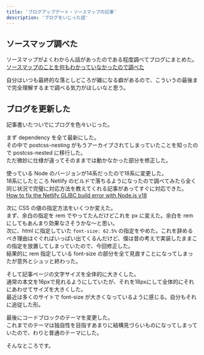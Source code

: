 ```yaml
---
title: 'ブログアップデート・ソースマップの記事'
description: 'ブログをいじった話'
---
```


## ソースマップ調べた

ソースマップがよくわからん話があったのである程度調べてブログにまとめた。  
[ソースマップのことを何もわかっていなかったので調べた](https://blog.nabeliwo.com/2022/09/source-map/)

自分はいつも最終的な落としどころが雑になる癖があるので、こういうの最後まで完全理解するまで調べる気力がほしいなと思う。

## ブログを更新した

記事書いたついでにブログを色々いじった。

まず dependency を全て最新にした。  
その中で postcss-nesting がもうアーカイブされてしまっていたことを知ったので postcss-nested に移行した。  
ただ微妙に仕様が違ってそのままでは動かなかった部分を修正した。

使っている Node のバージョンが14系だったので18系に変更した。  
18系にしたところ Netlify のビルドで落ちるようになったので調べてみたら全く同じ状況で完璧に対応方法を教えてくれる記事があってすぐに対応できた。  
[How to fix the Netlify GLIBC build error with Node.js v18](https://lavaux.lv/2022/04/26/fix-netlify-build-errors-with-node-18.html)

次に CSS の値の指定方法をいくつか変えた。  
まず、余白の指定を rem でやってたんだけどこれを px に変えた。余白を rem にしてもあんまり効果なさそうかな～と思い。  
次に、html に指定していた `font-size: 62.5%` の指定をやめた。これを辞めるべき理由はぐぐればいっぱい出てくるんだけど、僕は昔の考えで実装したままこの指定を放置してしまっていたので、今回修正した。  
結果的に rem 指定している font-size の部分を全て見直すことになってしまったが意外とシュッと終わった。

そして記事ページの文字サイズを全体的に大きくした。  
通常の本文を16pxで見れるようにしていたが、それを18pxにして全体的にそれにあわせてサイズを大きくした。  
最近は多くのサイトで font-size が大きくなっているように感じる。自分もそれに追従した形。

最後にコードブロックのテーマを変更した。  
これまでのテーマは独自性を目指すあまりに結構見づらいものになってしまっていたので、わりと普通のテーマにした。

そんなところです。
